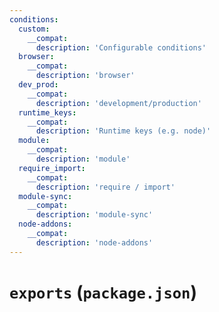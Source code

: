 ```yaml
---
conditions:
  custom:
    __compat:
      description: 'Configurable conditions'
  browser:
    __compat:
      description: 'browser'
  dev_prod:
    __compat:
      description: 'development/production'
  runtime_keys:
    __compat:
      description: 'Runtime keys (e.g. node)'
  module:
    __compat:
      description: 'module'
  require_import:
    __compat:
      description: 'require / import'
  module-sync:
    __compat:
      description: 'module-sync'
  node-addons:
    __compat:
      description: 'node-addons'
---
```


# `exports` (`package.json`)
